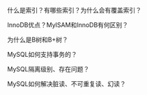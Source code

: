 什么是索引？有哪些索引？为什么会有覆盖索引？

InnoDB优点？MyISAM和InnoDB有何区别？

为什么是B树和B+树？

MySQL如何支持事务的？

MySQL隔离级别、存在问题？

MySQL如何解决脏读、不可重复读、幻读？

